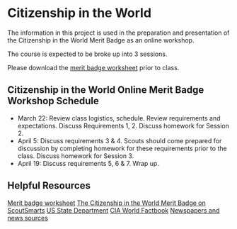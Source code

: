 # Citizenship in the World

The information in this project is used in the preparation and presentation of the Citizenship in the World Merit Badge as an online workshop.

The course is expected to be broke up into 3 sessions.

Please download the [merit badge worksheet](http://usscouts.org/usscouts/mb/mb004.asp) prior to class.

## Citizenship in the World Online Merit Badge Workshop Schedule

- March 22: Review class logistics, schedule. Review requirements and expectations. Discuss Requirements 1, 2. Discuss homework for Session 2.
- April 5:  Discuss requirements 3 & 4. Scouts should come prepared for discussion by completing homework for these requirements prior to the class. Discuss homework for Session 3.
- April 19: Discuss requirements 5, 6 & 7. Wrap up.

## Helpful Resources

[Merit badge worksheet](http://usscouts.org/usscouts/mb/mb004.asp)
[The Citizenship in the World Merit Badge on ScoutSmarts](https://scoutsmarts.com/citizenship-in-the-world-merit-badge-guide/)
[US State Department](https://www.state.gov/)
[CIA World Factbook](https://www.cia.gov/library/publications/resources/the-world-factbook/)
[Newspapers and news sources](https://utas.libguides.com/c.php?g=498335&p=3412521)
